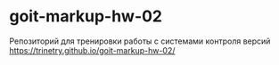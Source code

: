 # goit-markup-hw-02
Репозиторий для тренировки работы с системами контроля версий
https://trinetry.github.io/goit-markup-hw-02/
